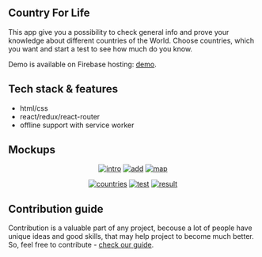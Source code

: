 ## Country For Life
This app give you a possibility to check general info and prove your knowledge about different countries of the World. Choose countries, which you want and start a test to see how much do you know.

Demo is available on Firebase hosting: [demo](https://country-for-life.firebaseapp.com/).  

## Tech stack & features

* html/css
* react/redux/react-router
* offline support with service worker

## Mockups

<div align="center">
<a href="https://ibb.co/26yk3b4"><img src="https://i.ibb.co/26yk3b4/intro.jpg" alt="intro" border="0"></a>
<a href="https://ibb.co/dGy9NpS"><img src="https://i.ibb.co/dGy9NpS/add.jpg" alt="add" border="0"></a>
<a href="https://ibb.co/gv023yr"><img src="https://i.ibb.co/gv023yr/map.jpg" alt="map" border="0"></a>
<p><a href="https://ibb.co/nccpx20"><img src="https://i.ibb.co/nccpx20/countries.jpg" alt="countries" border="0"></a>
<a href="https://ibb.co/NTwq8RF"><img src="https://i.ibb.co/NTwq8RF/test.jpg" alt="test" border="0"></a>
<a href="https://ibb.co/pQzTj61"><img src="https://i.ibb.co/pQzTj61/result.jpg" alt="result" border="0"></a>
</div>

## Contribution guide

Contribution is a valuable part of any project, becouse a lot of people have unique ideas and good skills, that may help project to 
become much better. So, feel free to contribute - [check our guide](https://github.com/DanteTheDevil/CountryForLife/blob/master/.github/CONTRIBUTING.md).

